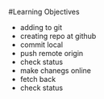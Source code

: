 #Learning Objectives

* adding to git
* creating repo at github
* commit local
* push remote origin
* check status
* make chanegs online
* fetch back
* check status